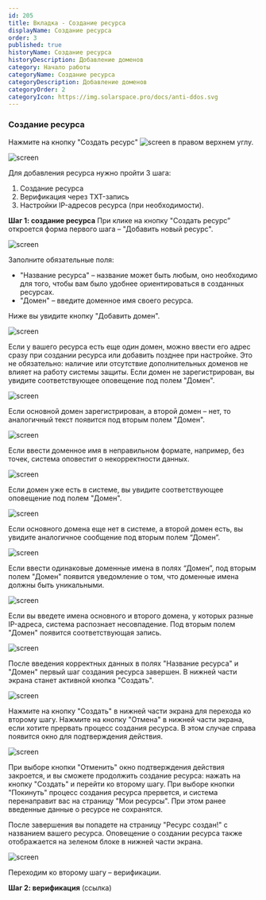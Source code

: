 ```yaml
---
id: 205
title: Вкладка - Создание ресурса
displayName: Создание ресурса
order: 3
published: true
historyName: Создание ресурса
historyDescription: Добавление доменов
category: Начало работы
categoryName: Создание ресурса
categoryDescription: Добавление доменов
categoryOrder: 2
categoryIcon: https://img.solarspace.pro/docs/anti-ddos.svg
---
```


### Создание ресурса
Нажмите на кнопку "Создать ресурс" ![screen]() в правом верхнем углу.

![screen]()

Для добавления ресурса нужно пройти 3 шага:

1. Создание ресурса
2. Верификация через TXT-запись
3. Настройки IP-адресов ресурса (при необходимости).

**Шаг 1: создание ресурса**
При клике на кнопку "Создать ресурс” откроется форма первого шага – "Добавить новый ресурс".

![screen]()

Заполните обязательные поля:

- "Название ресурса" – название может быть любым, оно необходимо для того, чтобы вам было удобнее ориентироваться в созданных ресурсах.
- "Домен" – введите доменное имя своего ресурса.

Ниже вы увидите кнопку "Добавить домен".

![screen]()

Если у вашего ресурса есть еще один домен, можно ввести его адрес сразу при создании ресурса или добавить позднее при настройке. Это не обязательно: наличие или отсутствие дополнительных доменов не влияет на работу системы защиты.
Если домен не зарегистрирован, вы увидите соответствующее оповещение под полем "Домен".

![screen]()

Если основной домен зарегистрирован, а второй домен  – нет, то аналогичный текст появится под вторым полем "Домен".

![screen]()

Если ввести доменное имя в неправильном формате, например, без точек, система оповестит о некорректности данных.

![screen]()

Если домен уже есть в системе, вы увидите соответствующее оповещение под полем "Домен".

![screen]()

Если основного домена еще нет в системе, а второй домен есть, вы увидите аналогичное сообщение под вторым полем “Домен”.

![screen]()

Если ввести одинаковые доменные имена в полях “Домен”, под вторым полем "Домен" появится уведомление о том, что доменные имена должны быть уникальными.

![screen]()

Если вы введете имена основного и второго домена, у которых разные IP-адреса, система распознает несовпадение. Под вторым полем "Домен" появится соответствующая запись.

![screen]()

После введения корректных данных в полях "Название ресурса" и "Домен" первый шаг создания ресурса завершен. В нижней части экрана станет активной кнопка "Создать".

![screen]()

Нажмите на кнопку "Создать" в нижней части экрана для перехода ко второму шагу.
Нажмите на кнопку "Отмена" в нижней части экрана, если хотите прервать процесс создания ресурса. В этом случае справа появится окно для подтверждения действия.

![screen]()

При выборе кнопки "Отменить" окно подтверждения действия закроется, и вы сможете продолжить создание ресурса: нажать на кнопку "Создать" и перейти ко второму шагу.
При выборе кнопки "Покинуть" процесс создания ресурса прервется, и система перенаправит вас на страницу "Мои ресурсы". При этом ранее введенные данные о ресурсе не сохранятся.

После завершения вы попадете на страницу "Ресурс создан!" с названием вашего ресурса. Оповещение о создании ресурса также отображается на зеленом блоке в нижней части экрана.

![screen]()

Переходим ко второму шагу – верификации.

**Шаг 2: верификация** (ссылка)
